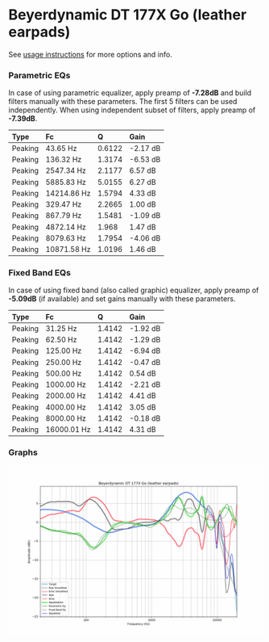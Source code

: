 # Beyerdynamic DT 177X Go (leather earpads)
See [usage instructions](https://github.com/jaakkopasanen/AutoEq#usage) for more options and info.

### Parametric EQs
In case of using parametric equalizer, apply preamp of **-7.28dB** and build filters manually
with these parameters. The first 5 filters can be used independently.
When using independent subset of filters, apply preamp of **-7.39dB**.

| Type    | Fc          |      Q | Gain     |
|:--------|:------------|:-------|:---------|
| Peaking | 43.65 Hz    | 0.6122 | -2.17 dB |
| Peaking | 136.32 Hz   | 1.3174 | -6.53 dB |
| Peaking | 2547.34 Hz  | 2.1177 | 6.57 dB  |
| Peaking | 5885.83 Hz  | 5.0155 | 6.27 dB  |
| Peaking | 14214.86 Hz | 1.5794 | 4.33 dB  |
| Peaking | 329.47 Hz   | 2.2665 | 1.00 dB  |
| Peaking | 867.79 Hz   | 1.5481 | -1.09 dB |
| Peaking | 4872.14 Hz  | 1.968  | 1.47 dB  |
| Peaking | 8079.63 Hz  | 1.7954 | -4.06 dB |
| Peaking | 10871.58 Hz | 1.0196 | 1.46 dB  |

### Fixed Band EQs
In case of using fixed band (also called graphic) equalizer, apply preamp of **-5.09dB**
(if available) and set gains manually with these parameters.

| Type    | Fc          |      Q | Gain     |
|:--------|:------------|:-------|:---------|
| Peaking | 31.25 Hz    | 1.4142 | -1.92 dB |
| Peaking | 62.50 Hz    | 1.4142 | -1.29 dB |
| Peaking | 125.00 Hz   | 1.4142 | -6.94 dB |
| Peaking | 250.00 Hz   | 1.4142 | -0.47 dB |
| Peaking | 500.00 Hz   | 1.4142 | 0.54 dB  |
| Peaking | 1000.00 Hz  | 1.4142 | -2.21 dB |
| Peaking | 2000.00 Hz  | 1.4142 | 4.41 dB  |
| Peaking | 4000.00 Hz  | 1.4142 | 3.05 dB  |
| Peaking | 8000.00 Hz  | 1.4142 | -0.18 dB |
| Peaking | 16000.01 Hz | 1.4142 | 4.31 dB  |

### Graphs
![](./Beyerdynamic%20DT%20177X%20Go%20(leather%20earpads).png)